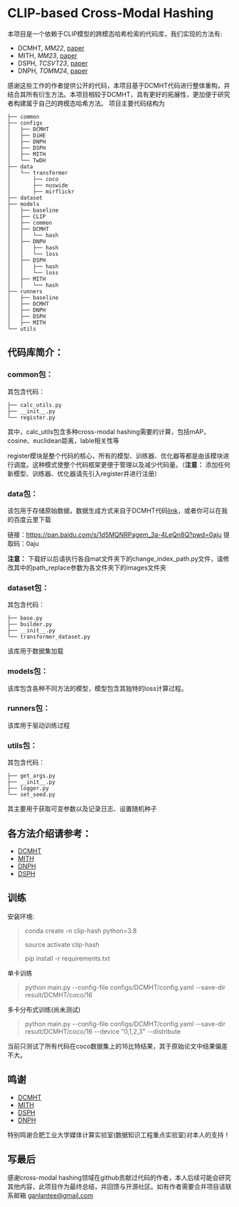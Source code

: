 # CLIP-based Cross-Modal Hashing

本项目是一个依赖于CLIP模型的跨模态哈希检索的代码库，我们实现的方法有:
- DCMHT, _MM22_, [paper](https://dl.acm.org/doi/abs/10.1145/3503161.3548187)
- MITH, _MM23_, [paper](https://dl.acm.org/doi/10.1145/3581783.3612411)
- DSPH, _TCSVT23_, [paper](https://ieeexplore.ieee.org/document/10149001)
- DNPH, _TOMM24_, [paper](https://dl.acm.org/doi/10.1145/3643639)

感谢这些工作的作者提供公开的代码，本项目基于DCMHT代码进行整体重构，并结合其所有衍生方法。本项目相较于DCMHT，具有更好的拓展性，更加便于研究者构建属于自己的跨模态哈希方法。
项目主要代码结构为
```
├── common
├── configs
│   ├── DCMHT
│   ├── DiHE
│   ├── DNPH
│   ├── DSPH
│   ├── MITH
│   └── TwDH
├── data
│   └── transformer
│       ├── coco
│       ├── nuswide
│       ├── mirflickr
├── dataset
├── models
│   ├── baseline
│   ├── CLIP
│   ├── common
│   ├── DCMHT
│   │   └── hash
│   ├── DNPH
│   │   ├── hash
│   │   └── loss
│   ├── DSPH
│   │   ├── hash
│   │   └── loss
│   ├── MITH
│   │   └── hash
├── runners
│   ├── baseline
│   ├── DCMHT
│   ├── DNPH
│   ├── DSPH
│   ├── MITH
└── utils
```

## 代码库简介：
### common包：
其包含代码：
```
├── calc_utils.py
├── __init__.py
└── register.py
```
其中，calc_utils包含多种cross-modal hashing需要的计算，包括mAP，cosine、euclidean距离，lable相关性等

register模块是整个代码的核心，所有的模型、训练器、优化器等都是由该模块进行调度。这种模式使整个代码框架更便于管理以及减少代码量。（**注意：** 添加任何新模型、训练器、优化器请先引入register并进行注册）
### data包：
该包用于存储原始数据，数据生成方式来自于DCMHT代码[link](https://github.com/kalenforn/DCHMT/tree/main)，或者你可以在我的百度云里下载

链接：https://pan.baidu.com/s/1d5MQNRPagem_3a-4LeQn8Q?pwd=0aju 
提取码：0aju

**注意：** 下载好以后请执行各自mat文件夹下的change_index_path.py文件，请修改其中的path_replace参数为各文件夹下的images文件夹

### dataset包：
其包含代码：
```
├── base.py
├── builder.py
├── __init__.py
└── transformer_dataset.py
```
该库用于数据集加载

### models包：
该库包含各种不同方法的模型，模型包含其独特的loss计算过程。

### runners包：
该库用于驱动训练过程

### utils包：
其包含代码：
```
├── get_args.py
├── __init__.py
├── logger.py
└── set_seed.py
```
其主要用于获取可变参数以及记录日志、设置随机种子

## 各方法介绍请参考：

- [DCMHT](./runners/DCMHT/README.md)
- [MITH](./runners/MITH/README.md)
- [DNPH](./runners/DNPH/README.md)
- [DSPH](./runners/DSPH/README.md)

## 训练

安装环境:
> conda create -n clip-hash python=3.8
>
> source activate clip-hash
>
> pip install -r requirements.txt

单卡训练
> python main.py --config-file configs/DCMHT/config.yaml --save-dir result/DCMHT/coco/16

多卡分布式训练(尚未测试)
> python main.py --config-file configs/DCMHT/config.yaml --save-dir result/DCMHT/coco/16 --device "0,1,2,3" --distribute

当前只测试了所有代码在coco数据集上的16比特结果，其于原始论文中结果偏差不大。

## 鸣谢

- [DCMHT](https://github.com/kalenforn/DCHMT/tree/main)
- [MITH](https://github.com/DarrenZZhang/MITH)
- [DSPH](https://github.com/QinLab-WFU/DSPH)
- [DNPH](https://github.com/QinLab-WFU/OUR-DNPH)

特别鸣谢合肥工业大学媒体计算实验室(数据知识工程重点实验室)对本人的支持！

## 写最后
感谢cross-modal hashing领域在github贡献过代码的作者，本人后续可能会研究其他内容，此项目作为最终总结，并回馈与开源社区。如有作者需要合并项目请联系邮箱 ganlantee@gmail.com
